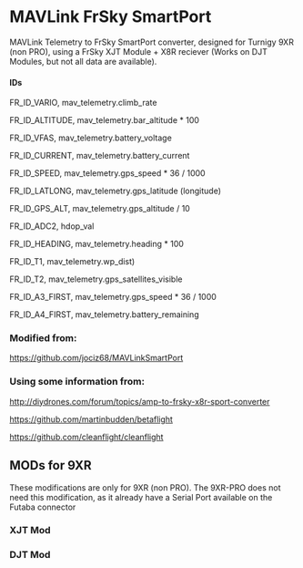 # MAVLink FrSky SmartPort

MAVLink Telemetry to FrSky SmartPort converter, designed for Turnigy 9XR (non PRO), using a FrSky XJT Module + X8R reciever (Works on DJT Modules, but not all data are available).

#### IDs

FR_ID_VARIO, mav_telemetry.climb_rate

FR_ID_ALTITUDE, mav_telemetry.bar_altitude * 100

FR_ID_VFAS, mav_telemetry.battery_voltage

FR_ID_CURRENT, mav_telemetry.battery_current

FR_ID_SPEED, mav_telemetry.gps_speed * 36 / 1000

FR_ID_LATLONG, mav_telemetry.gps_latitude (longitude)

FR_ID_GPS_ALT, mav_telemetry.gps_altitude / 10

FR_ID_ADC2, hdop_val

FR_ID_HEADING, mav_telemetry.heading * 100

FR_ID_T1, mav_telemetry.wp_dist)

FR_ID_T2, mav_telemetry.gps_satellites_visible

FR_ID_A3_FIRST, mav_telemetry.gps_speed * 36 / 1000

FR_ID_A4_FIRST, mav_telemetry.battery_remaining

### Modified from:

https://github.com/jociz68/MAVLinkSmartPort


### Using some information from:

http://diydrones.com/forum/topics/amp-to-frsky-x8r-sport-converter

https://github.com/martinbudden/betaflight

https://github.com/cleanflight/cleanflight


## MODs for 9XR

These modifications are only for 9XR (non PRO). The 9XR-PRO does not need this modification, as it already have a Serial Port available on the Futaba connector

### XJT Mod

### DJT Mod
